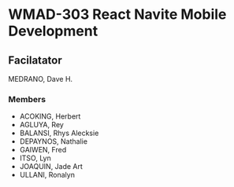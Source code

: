 # WMAD-303 React Navite Mobile Development

## Facilatator 
MEDRANO, Dave H.

### Members
- ACOKING, Herbert
- AGLUYA, Rey
- BALANSI, Rhys Alecksie
- DEPAYNOS, Nathalie
- GAIWEN, Fred
- ITSO, Lyn
- JOAQUIN, Jade Art
- ULLANI, Ronalyn
